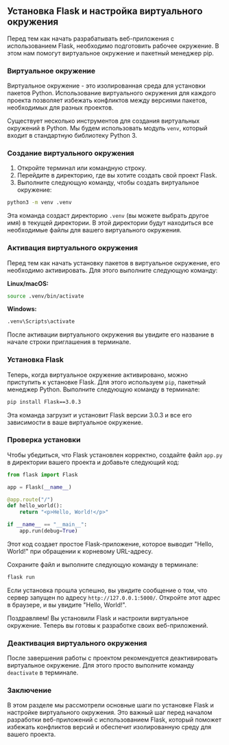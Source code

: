 ## Установка Flask и настройка виртуального окружения

Перед тем как начать разрабатывать веб-приложения с использованием Flask, необходимо подготовить рабочее окружение. В этом нам помогут виртуальное окружение и пакетный менеджер pip.

### Виртуальное окружение

Виртуальное окружение - это изолированная среда для установки пакетов Python. Использование виртуального окружения для каждого проекта позволяет избежать конфликтов между версиями пакетов, необходимых для разных проектов.

Существует несколько инструментов для создания виртуальных окружений в Python. Мы будем использовать модуль `venv`, который входит в стандартную библиотеку Python 3.

### Создание виртуального окружения

1. Откройте терминал или командную строку.
2. Перейдите в директорию, где вы хотите создать свой проект Flask.
3. Выполните следующую команду, чтобы создать виртуальное окружение:

```bash
python3 -m venv .venv
```

Эта команда создаст директорию `.venv` (вы можете выбрать другое имя) в текущей директории. В этой директории будут находиться все необходимые файлы для вашего виртуального окружения.

### Активация виртуального окружения

Перед тем как начать установку пакетов в виртуальное окружение, его необходимо активировать. Для этого выполните следующую команду:

**Linux/macOS:**

```bash
source .venv/bin/activate
```

**Windows:**

```bash
.venv\Scripts\activate
```

После активации виртуального окружения вы увидите его название в начале строки приглашения в терминале. 

### Установка Flask

Теперь, когда виртуальное окружение активировано, можно приступить к установке Flask. Для этого используем `pip`, пакетный менеджер Python. Выполните следующую команду в терминале:

```bash
pip install Flask==3.0.3
```

Эта команда загрузит и установит Flask версии 3.0.3 и все его зависимости в ваше виртуальное окружение. 

### Проверка установки

Чтобы убедиться, что Flask установлен корректно, создайте файл `app.py` в директории вашего проекта и добавьте следующий код:

```python
from flask import Flask

app = Flask(__name__)

@app.route("/")
def hello_world():
    return "<p>Hello, World!</p>"

if __name__ == "__main__":
    app.run(debug=True)
```

Этот код создает простое Flask-приложение, которое выводит "Hello, World!" при обращении к корневому URL-адресу.

Сохраните файл и выполните следующую команду в терминале:

```bash
flask run
```

Если установка прошла успешно, вы увидите сообщение о том, что сервер запущен по адресу `http://127.0.0.1:5000/`. Откройте этот адрес в браузере, и вы увидите "Hello, World!".

Поздравляем! Вы установили Flask и настроили виртуальное окружение. Теперь вы готовы к разработке своих веб-приложений.

### Деактивация виртуального окружения

После завершения работы с проектом рекомендуется деактивировать виртуальное окружение. Для этого просто выполните команду `deactivate` в терминале.

### Заключение

В этом разделе мы рассмотрели основные шаги по установке Flask и настройке виртуального окружения. Это важный шаг перед началом разработки веб-приложений с использованием Flask, который поможет избежать конфликтов версий и обеспечит изолированную среду для вашего проекта.
